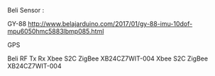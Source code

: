 Beli Sensor :

GY-88
http://www.belajarduino.com/2017/01/gy-88-imu-10dof-mpu6050hmc5883lbmp085.html

GPS

Beli RF Tx Rx
Xbee S2C ZigBee XB24CZ7WIT-004
Xbee S2C ZigBee XB24CZ7WIT-004


